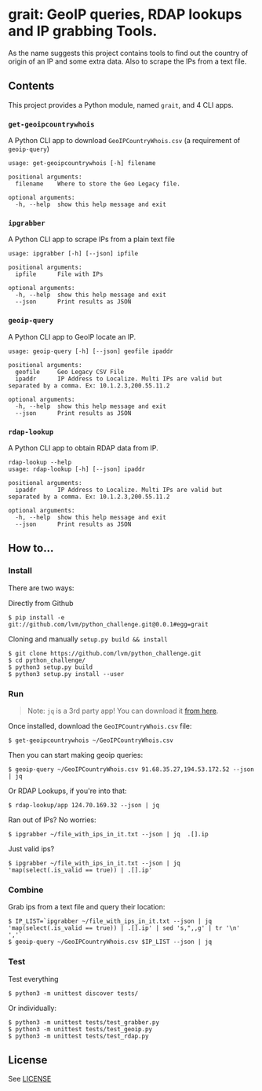 # grait: GeoIP queries, RDAP lookups and IP grabbing Tools.

As the name suggests this project contains tools to find out the country of origin of an IP and some extra data. Also to scrape the IPs from a text file.

## Contents


This project provides a Python module, named `grait`, and 4 CLI apps.


### `get-geoipcountrywhois`

A Python CLI app to download `GeoIPCountryWhois.csv` (a requirement of `geoip-query`)
```
usage: get-geoipcountrywhois [-h] filename

positional arguments:
  filename    Where to store the Geo Legacy file.

optional arguments:
  -h, --help  show this help message and exit

```


### `ipgrabber`

A Python CLI app to scrape IPs from a plain text file

```
usage: ipgrabber [-h] [--json] ipfile

positional arguments:
  ipfile      File with IPs

optional arguments:
  -h, --help  show this help message and exit
  --json      Print results as JSON
```

### `geoip-query`

A Python CLI app to GeoIP locate an IP.
```
usage: geoip-query [-h] [--json] geofile ipaddr

positional arguments:
  geofile     Geo Legacy CSV File
  ipaddr      IP Address to Localize. Multi IPs are valid but separated by a comma. Ex: 10.1.2.3,200.55.11.2

optional arguments:
  -h, --help  show this help message and exit
  --json      Print results as JSON
```

### `rdap-lookup`

A Python CLI app to obtain RDAP data from IP.
```
rdap-lookup --help
usage: rdap-lookup [-h] [--json] ipaddr

positional arguments:
  ipaddr      IP Address to Localize. Multi IPs are valid but separated by a comma. Ex: 10.1.2.3,200.55.11.2

optional arguments:
  -h, --help  show this help message and exit
  --json      Print results as JSON
```



## How to...

### Install

There are two ways:

Directly from Github
```
$ pip install -e git://github.com/lvm/python_challenge.git@0.0.1#egg=grait
```

Cloning and manually `setup.py build && install`
```
$ git clone https://github.com/lvm/python_challenge.git
$ cd python_challenge/
$ python3 setup.py build
$ python3 setup.py install --user
```

### Run

> Note: `jq` is a 3rd party app! You can download it [from here](https://stedolan.github.io/jq/).

Once installed, download the `GeoIPCountryWhois.csv` file:

```
$ get-geoipcountrywhois ~/GeoIPCountryWhois.csv
```

Then you can start making geoip queries:

```
$ geoip-query ~/GeoIPCountryWhois.csv 91.68.35.27,194.53.172.52 --json | jq
```

Or RDAP Lookups, if you're into that:

```
$ rdap-lookup/app 124.70.169.32 --json | jq
```

Ran out of IPs? No worries:

```
$ ipgrabber ~/file_with_ips_in_it.txt --json | jq  .[].ip
```

Just valid ips?
```
$ ipgrabber ~/file_with_ips_in_it.txt --json | jq 'map(select(.is_valid == true)) | .[].ip'
```

### Combine

Grab ips from a text file and query their location:

```
$ IP_LIST=`ipgrabber ~/file_with_ips_in_it.txt --json | jq 'map(select(.is_valid == true)) | .[].ip' | sed 's,",,g' | tr '\n' ','`
$ geoip-query ~/GeoIPCountryWhois.csv $IP_LIST --json | jq
```


### Test

Test everything
```
$ python3 -m unittest discover tests/
```

Or individually:
```
$ python3 -m unittest tests/test_grabber.py
$ python3 -m unittest tests/test_geoip.py
$ python3 -m unittest tests/test_rdap.py
```

## License

See [LICENSE](LICENSE)
